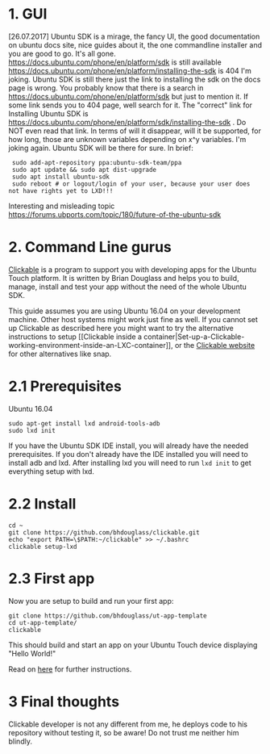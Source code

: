 # 1. GUI
[26.07.2017] Ubuntu SDK is a mirage, the fancy UI, the good documentation on ubuntu docs site, nice guides about it, the one commandline installer and you are good to go. It's all gone.
https://docs.ubuntu.com/phone/en/platform/sdk is still available
https://docs.ubuntu.com/phone/en/platform/installing-the-sdk is 404
I'm joking. Ubuntu SDK is still there just the link to installing the sdk on the docs page is wrong.
You probably know that there is a search in https://docs.ubuntu.com/phone/en/platform/sdk but just to mention it. If some link sends you to 404 page, well search for it.
The "correct" link for Installing Ubuntu SDK is https://docs.ubuntu.com/phone/en/platform/sdk/installing-the-sdk . Do NOT even read that link.
In terms of will it disappear, will it be supported, for how long, those are unknown variables depending on x^y variables. I'm joking again. Ubuntu SDK will be there for sure.
In brief:
```
 sudo add-apt-repository ppa:ubuntu-sdk-team/ppa
 sudo apt update && sudo apt dist-upgrade
 sudo apt install ubuntu-sdk
 sudo reboot # or logout/login of your user, because your user does not have rights yet to LXD!!!
```

Interesting and misleading topic https://forums.ubports.com/topic/180/future-of-the-ubuntu-sdk

# 2. Command Line gurus

[Clickable](https://github.com/bhdouglass/clickable) is a program to support you with developing apps for the Ubuntu Touch platform. It is written by Brian Douglass and helps you to build, manage, install and test your app without the need of the whole Ubuntu SDK.

This guide assumes you are using Ubuntu 16.04 on your development machine. Other host systems might work just fine as well. If you cannot set up Clickable as described here you might want to try the alternative instructions to setup [[Clickable inside a container|Set-up-a-Clickable-working-environment-inside-an-LXC-container]], or the [Clickable website](https://github.com/bhdouglass/clickable) for other alternatives like snap. 

# 2.1 Prerequisites
Ubuntu 16.04

```
sudo apt-get install lxd android-tools-adb
sudo lxd init
```
If you have the Ubuntu SDK IDE install, you will already have the needed prerequisites. If you don't already have the IDE installed you will need to install adb and lxd. After installing lxd you will need to run `lxd init` to get everything setup with lxd.

# 2.2 Install
```
cd ~
git clone https://github.com/bhdouglass/clickable.git
echo "export PATH=\$PATH:~/clickable" >> ~/.bashrc
clickable setup-lxd
```

# 2.3 First app

Now you are setup to build and run your first app:

```
git clone https://github.com/bhdouglass/ut-app-template
cd ut-app-template/ 
clickable
```

This should build and start an app on your Ubuntu Touch device displaying "Hello World!"

Read on [here](https://github.com/bhdouglass/clickable#usage) for further instructions.

# 3 Final thoughts
Clickable developer is not any different from me, he deploys code to his repository without testing it, so be aware! Do not trust me neither him blindly.